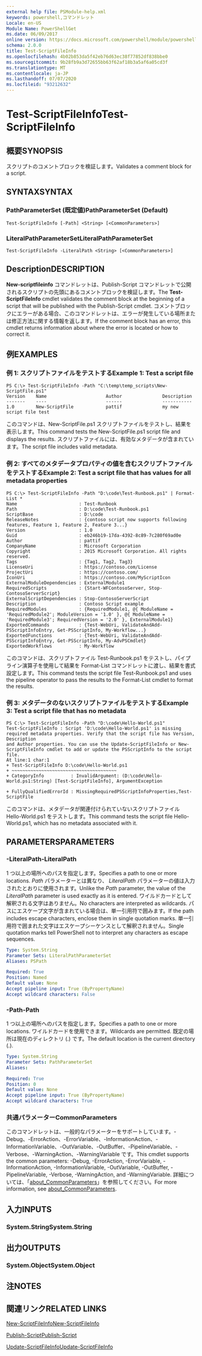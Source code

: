 ```yaml
---
external help file: PSModule-help.xml
keywords: powershell,コマンドレット
Locale: en-US
Module Name: PowerShellGet
ms.date: 06/09/2017
online version: https://docs.microsoft.com/powershell/module/powershellget/test-scriptfileinfo?view=powershell-7.1&WT.mc_id=ps-gethelp
schema: 2.0.0
title: Test-ScriptFileInfo
ms.openlocfilehash: 4b02b853da5f42eb76d63ec38f77852df838bbe0
ms.sourcegitcommit: 9b28fb9a3d72655bb63f62af18b3a5af6a05cd3f
ms.translationtype: MT
ms.contentlocale: ja-JP
ms.lasthandoff: 07/07/2020
ms.locfileid: "93212632"
---
```

# <span data-ttu-id="efa65-103">Test-ScriptFileInfo</span><span class="sxs-lookup"><span data-stu-id="efa65-103">Test-ScriptFileInfo</span></span>

## <span data-ttu-id="efa65-104">概要</span><span class="sxs-lookup"><span data-stu-id="efa65-104">SYNOPSIS</span></span>
<span data-ttu-id="efa65-105">スクリプトのコメントブロックを検証します。</span><span class="sxs-lookup"><span data-stu-id="efa65-105">Validates a comment block for a script.</span></span>

## <span data-ttu-id="efa65-106">SYNTAX</span><span class="sxs-lookup"><span data-stu-id="efa65-106">SYNTAX</span></span>

### <span data-ttu-id="efa65-107">PathParameterSet (既定値)</span><span class="sxs-lookup"><span data-stu-id="efa65-107">PathParameterSet (Default)</span></span>

```
Test-ScriptFileInfo [-Path] <String> [<CommonParameters>]
```

### <span data-ttu-id="efa65-108">LiteralPathParameterSet</span><span class="sxs-lookup"><span data-stu-id="efa65-108">LiteralPathParameterSet</span></span>

```
Test-ScriptFileInfo -LiteralPath <String> [<CommonParameters>]
```

## <span data-ttu-id="efa65-109">Description</span><span class="sxs-lookup"><span data-stu-id="efa65-109">DESCRIPTION</span></span>

<span data-ttu-id="efa65-110">**New-scriptfileinfo** コマンドレットは、Publish-Script コマンドレットで公開されるスクリプトの先頭にあるコメントブロックを検証します。</span><span class="sxs-lookup"><span data-stu-id="efa65-110">The **Test-ScriptFileInfo** cmdlet validates the comment block at the beginning of a script that will be published with the Publish-Script cmdlet.</span></span>
<span data-ttu-id="efa65-111">コメントブロックにエラーがある場合、このコマンドレットは、エラーが発生している場所または修正方法に関する情報を返します。</span><span class="sxs-lookup"><span data-stu-id="efa65-111">If the comment block has an error, this cmdlet returns information about where the error is located or how to correct it.</span></span>

## <span data-ttu-id="efa65-112">例</span><span class="sxs-lookup"><span data-stu-id="efa65-112">EXAMPLES</span></span>

### <span data-ttu-id="efa65-113">例 1: スクリプトファイルをテストする</span><span class="sxs-lookup"><span data-stu-id="efa65-113">Example 1: Test a script file</span></span>

```
PS C:\> Test-ScriptFileInfo -Path "C:\temp\temp_scripts\New-ScriptFile.ps1"
Version    Name                      Author               Description
-------    ----                      ------               -----------
1.0        New-ScriptFile            pattif               my new script file test
```

<span data-ttu-id="efa65-114">このコマンドは、New-ScriptFile.ps1 スクリプトファイルをテストし、結果を表示します。</span><span class="sxs-lookup"><span data-stu-id="efa65-114">This command tests the New-ScriptFile.ps1 script file and displays the results.</span></span>
<span data-ttu-id="efa65-115">スクリプトファイルには、有効なメタデータが含まれています。</span><span class="sxs-lookup"><span data-stu-id="efa65-115">The script file includes valid metadata.</span></span>

### <span data-ttu-id="efa65-116">例 2: すべてのメタデータプロパティの値を含むスクリプトファイルをテストする</span><span class="sxs-lookup"><span data-stu-id="efa65-116">Example 2: Test a script file that has values for all metadata properties</span></span>

```
PS C:\> Test-ScriptFileInfo -Path "D:\code\Test-Runbook.ps1" | Format-List *
Name                       : Test-Runbook
Path                       : D:\code\Test-Runbook.ps1
ScriptBase                 : D:\code
ReleaseNotes               : {contoso script now supports following features, Feature 1, Feature 2, Feature 3...}
Version                    : 1.0
Guid                       : eb246b19-17da-4392-8c89-7c280f69ad0e
Author                     : pattif
CompanyName                : Microsoft Corporation
Copyright                  : 2015 Microsoft Corporation. All rights reserved.
Tags                       : {Tag1, Tag2, Tag3}
LicenseUri                 : https://contoso.com/License
ProjectUri                 : https://contoso.com/
IconUri                    : https://contoso.com/MyScriptIcon
ExternalModuleDependencies : ExternalModule1
RequiredScripts            : {Start-WFContosoServer, Stop-ContosoServerScript}
ExternalScriptDependencies : Stop-ContosoServerScript
Description                : Contoso Script example
RequiredModules            : {RequiredModule1, @{ ModuleName = 'RequiredModule2'; ModuleVersion = '1.0' }, @{ ModuleName = 'RequiredModule3'; RequiredVersion = '2.0' }, ExternalModule1}
ExportedCommands           : {Test-WebUri, ValidateAndAdd-PSScriptInfoEntry, Get-PSScriptInfo, My-Workflow...}
ExportedFunctions          : {Test-WebUri, ValidateAndAdd-PSScriptInfoEntry, Get-PSScriptInfo, My-AdvPSCmdlet}
ExportedWorkflows          : My-Workflow
```

<span data-ttu-id="efa65-117">このコマンドは、スクリプトファイル Test-Runbook.ps1 をテストし、パイプライン演算子を使用して結果を Format-List コマンドレットに渡し、結果を書式設定します。</span><span class="sxs-lookup"><span data-stu-id="efa65-117">This command tests the script file Test-Runbook.ps1 and uses the pipeline operator to pass the results to the Format-List cmdlet to format the results.</span></span>

### <span data-ttu-id="efa65-118">例 3: メタデータのないスクリプトファイルをテストする</span><span class="sxs-lookup"><span data-stu-id="efa65-118">Example 3: Test a script file that has no metadata</span></span>

```
PS C:\> Test-ScriptFileInfo -Path "D:\code\Hello-World.ps1"
Test-ScriptFileInfo : Script 'D:\code\Hello-World.ps1' is missing required metadata properties. Verify that the script file has Version, Description
and Author properties. You can use the Update-ScriptFileInfo or New-ScriptFileInfo cmdlet to add or update the PSScriptInfo to the script file.
At line:1 char:1
+ Test-ScriptFileInfo D:\code\Hello-World.ps1
+ ~~~~~~~~~~~~~~~~~~~~~~~~~~~~~~~~~~~~~~~
+ CategoryInfo          : InvalidArgument: (D:\code\Hello-World.ps1:String) [Test-ScriptFileInfo], ArgumentException

+ FullyQualifiedErrorId : MissingRequiredPSScriptInfoProperties,Test-ScriptFile
```

<span data-ttu-id="efa65-119">このコマンドは、メタデータが関連付けられていないスクリプトファイル Hello-World.ps1 をテストします。</span><span class="sxs-lookup"><span data-stu-id="efa65-119">This command tests the script file Hello-World.ps1, which has no metadata associated with it.</span></span>

## <span data-ttu-id="efa65-120">PARAMETERS</span><span class="sxs-lookup"><span data-stu-id="efa65-120">PARAMETERS</span></span>

### <span data-ttu-id="efa65-121">-LiteralPath</span><span class="sxs-lookup"><span data-stu-id="efa65-121">-LiteralPath</span></span>

<span data-ttu-id="efa65-122">1 つ以上の場所へのパスを指定します。</span><span class="sxs-lookup"><span data-stu-id="efa65-122">Specifies a path to one or more locations.</span></span>
<span data-ttu-id="efa65-123">*Path* パラメーターとは異なり、 *LiteralPath* パラメーターの値は入力されたとおりに使用されます。</span><span class="sxs-lookup"><span data-stu-id="efa65-123">Unlike the *Path* parameter, the value of the *LiteralPath* parameter is used exactly as it is entered.</span></span>
<span data-ttu-id="efa65-124">ワイルドカードとして解釈される文字はありません。</span><span class="sxs-lookup"><span data-stu-id="efa65-124">No characters are interpreted as wildcards.</span></span>
<span data-ttu-id="efa65-125">パスにエスケープ文字が含まれている場合は、単一引用符で囲みます。</span><span class="sxs-lookup"><span data-stu-id="efa65-125">If the path includes escape characters, enclose them in single quotation marks.</span></span>
<span data-ttu-id="efa65-126">単一引用符で囲まれた文字はエスケープシーケンスとして解釈されません。</span><span class="sxs-lookup"><span data-stu-id="efa65-126">Single quotation marks tell PowerShell not to interpret any characters as escape sequences.</span></span>

```yaml
Type: System.String
Parameter Sets: LiteralPathParameterSet
Aliases: PSPath

Required: True
Position: Named
Default value: None
Accept pipeline input: True (ByPropertyName)
Accept wildcard characters: False
```

### <span data-ttu-id="efa65-127">-Path</span><span class="sxs-lookup"><span data-stu-id="efa65-127">-Path</span></span>

<span data-ttu-id="efa65-128">1 つ以上の場所へのパスを指定します。</span><span class="sxs-lookup"><span data-stu-id="efa65-128">Specifies a path to one or more locations.</span></span>
<span data-ttu-id="efa65-129">ワイルドカードを使用できます。</span><span class="sxs-lookup"><span data-stu-id="efa65-129">Wildcards are permitted.</span></span>
<span data-ttu-id="efa65-130">既定の場所は現在のディレクトリ (.) です。</span><span class="sxs-lookup"><span data-stu-id="efa65-130">The default location is the current directory (.).</span></span>

```yaml
Type: System.String
Parameter Sets: PathParameterSet
Aliases:

Required: True
Position: 0
Default value: None
Accept pipeline input: True (ByPropertyName)
Accept wildcard characters: True
```

### <span data-ttu-id="efa65-131">共通パラメーター</span><span class="sxs-lookup"><span data-stu-id="efa65-131">CommonParameters</span></span>

<span data-ttu-id="efa65-132">このコマンドレットは、一般的なパラメーターをサポートしています。-Debug、-ErrorAction、-ErrorVariable、-InformationAction、-InformationVariable、-OutVariable、-OutBuffer、-PipelineVariable、-Verbose、-WarningAction、-WarningVariable です。</span><span class="sxs-lookup"><span data-stu-id="efa65-132">This cmdlet supports the common parameters: -Debug, -ErrorAction, -ErrorVariable, -InformationAction, -InformationVariable, -OutVariable, -OutBuffer, -PipelineVariable, -Verbose, -WarningAction, and -WarningVariable.</span></span> <span data-ttu-id="efa65-133">詳細については、「[about_CommonParameters](https://go.microsoft.com/fwlink/?LinkID=113216)」を参照してください。</span><span class="sxs-lookup"><span data-stu-id="efa65-133">For more information, see [about_CommonParameters](https://go.microsoft.com/fwlink/?LinkID=113216).</span></span>

## <span data-ttu-id="efa65-134">入力</span><span class="sxs-lookup"><span data-stu-id="efa65-134">INPUTS</span></span>

### <span data-ttu-id="efa65-135">System.String</span><span class="sxs-lookup"><span data-stu-id="efa65-135">System.String</span></span>

## <span data-ttu-id="efa65-136">出力</span><span class="sxs-lookup"><span data-stu-id="efa65-136">OUTPUTS</span></span>

### <span data-ttu-id="efa65-137">System.Object</span><span class="sxs-lookup"><span data-stu-id="efa65-137">System.Object</span></span>

## <span data-ttu-id="efa65-138">注</span><span class="sxs-lookup"><span data-stu-id="efa65-138">NOTES</span></span>

## <span data-ttu-id="efa65-139">関連リンク</span><span class="sxs-lookup"><span data-stu-id="efa65-139">RELATED LINKS</span></span>

[<span data-ttu-id="efa65-140">New-ScriptFileInfo</span><span class="sxs-lookup"><span data-stu-id="efa65-140">New-ScriptFileInfo</span></span>](New-ScriptFileInfo.md)

[<span data-ttu-id="efa65-141">Publish-Script</span><span class="sxs-lookup"><span data-stu-id="efa65-141">Publish-Script</span></span>](Publish-Script.md)

[<span data-ttu-id="efa65-142">Update-ScriptFileInfo</span><span class="sxs-lookup"><span data-stu-id="efa65-142">Update-ScriptFileInfo</span></span>](Update-ScriptFileInfo.md)

